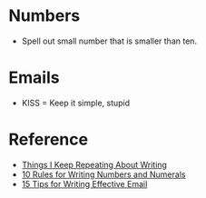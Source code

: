# Numbers
* Spell out small number that is smaller than ten.

# Emails
* KISS = Keep it simple, stupid

# Reference
* [Things I Keep Repeating About Writing](https://clairelegoues.com/2016/08/23/things-i-keep-repeating-about-writing)
* [10 Rules for Writing Numbers and Numerals](https://www.dailywritingtips.com/10-rules-for-writing-numbers-and-numerals)
* [15 Tips for Writing Effective Email](http://thinksimplenow.com/productivity/15-tips-for-writing-effective-email/)
